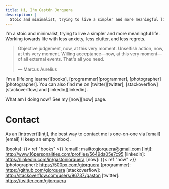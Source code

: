 ```yaml
---
title: Hi, I'm Gastón Jorquera
description: |
  Stoic and minimalist, trying to live a simpler and more meaningful life.
---
```


I'm a stoic and minimalist, trying to live a simpler and more meaningful life.
Working towards life with less anxiety, less clutter, and less regrets.

> Objective judgement, now, at this very moment.
> Unselfish action, now, at this very moment.
> Willing acceptance—now, at this very moment—of all external events.
> That's all you need.
>
> — Marcus Aurelius

I'm a [lifelong learner][books], [programmer][programmer],
[photographer][photographer]. You can also find me on [twitter][twitter],
[stackoverflow][stackoverflow] and [linkedin][linkedin].

What am I doing now? See my [now][now] page.

# Contact

As an [introvert][intj], the best way to contact me is one-on-one via
[email][email] (I keep an empty inbox).

[books]: {{< ref "books" >}}
[email]: mailto:gjorquera@gmail.com
[intj]: http://www.16personalities.com/profiles/5649da05e7c95
[linkedin]: https://linkedin.com/in/gastonjorquera
[now]: {{< ref "now" >}}
[photographer]: https://500px.com/gjorquera
[programmer]: https://github.com/gjorquera
[stackoverflow]: http://stackoverflow.com/users/96737/gaston
[twitter]: https://twitter.com/gijorquera
